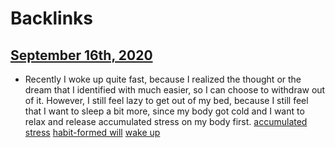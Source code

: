 
# Backlinks
## [September 16th, 2020](<September 16th, 2020.md>)
- Recently I woke up quite fast, because I realized the thought or the dream that I identified with much easier, so I can choose to withdraw out of it. However, I still feel lazy to get out of my bed, because I still feel that I want to sleep a bit more, since my body got cold and I want to relax and release accumulated stress on my body first. [accumulated stress](<accumulated stress.md>) [habit-formed will](<habit-formed will.md>) [wake up](<wake up.md>)

